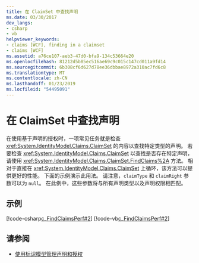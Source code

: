 ```yaml
---
title: 在 ClaimSet 中查找声明
ms.date: 03/30/2017
dev_langs:
- csharp
- vb
helpviewer_keywords:
- claims [WCF], finding in a claimset
- claims [WCF]
ms.assetid: a76ce107-aeb3-47d0-bfa9-134c53664e20
ms.openlocfilehash: 81212d5b85ec516ae69c9c015c147cd011a9fd14
ms.sourcegitcommit: 6b308cf6d627d78ee36dbbae8972a310ac7fd6c8
ms.translationtype: MT
ms.contentlocale: zh-CN
ms.lasthandoff: 01/23/2019
ms.locfileid: "54495091"
---
```

# <a name="finding-claims-in-a-claimset"></a>在 ClaimSet 中查找声明
在使用基于声明的授权时，一项常见任务就是检查 <xref:System.IdentityModel.Claims.ClaimSet> 的内容以查找特定类型的声明。 若要检查 <xref:System.IdentityModel.Claims.ClaimSet> 以查找是否存在特定声明，请使用 <xref:System.IdentityModel.Claims.ClaimSet.FindClaims%2A> 方法。 相对于直接在 <xref:System.IdentityModel.Claims.ClaimSet> 上循环，该方法可以提供更好的性能。 下面的示例演示此用法。 请注意，`claimType` 和 `claimRight` 参数可以为 `null`。 在此例中，这些参数将与所有声明类型以及声明权限相匹配。  
  
## <a name="example"></a>示例  
 [!code-csharp[c_FindClaimsPerf#2](../../../../samples/snippets/csharp/VS_Snippets_CFX/c_findclaimsperf/cs/c_findclaimsperf.cs#2)]
 [!code-vb[c_FindClaimsPerf#2](../../../../samples/snippets/visualbasic/VS_Snippets_CFX/c_findclaimsperf/vb/c_findclaimsperf.vb#2)]  
  
## <a name="see-also"></a>请参阅
- [使用标识模型管理声明和授权](../../../../docs/framework/wcf/feature-details/managing-claims-and-authorization-with-the-identity-model.md)
